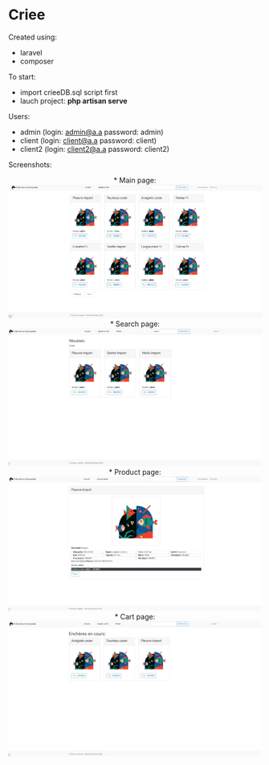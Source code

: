 # Criee
Created using:
* laravel
* composer

To start:
* import crieeDB.sql script first
* lauch project: **php artisan serve**

Users:
* admin (login: admin@a.a password: admin)
* client (login: client@a.a password: client)
* client2 (login: client2@a.a password: client2)

Screenshots:
<p align="center">
  * Main page:
  <img width="600" src="https://github.com/OpTi9/Criee/blob/main/screenshots/crieeMain.jpg">
  * Search page:
  <img width="600" src="https://github.com/OpTi9/Criee/blob/main/screenshots/crieeSearch.jpg">
  * Product page:
  <img width="600" src="https://github.com/OpTi9/Criee/blob/main/screenshots/crieeLot.jpg">
  * Cart page:
  <img width="600" src="https://github.com/OpTi9/Criee/blob/main/screenshots/crieeCart.jpg">
</p>
